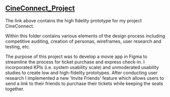 ## [CineConnect_Project](https://www.figma.com/proto/vucXRcgMVZ5HTlfaUc048t/Untitled?type=design&node-id=374-519&t=N5WjkJEJJvfVRRB8-1&scaling=scale-down&page-id=374%3A518&starting-point-node-id=374%3A519&mode=design)

<p>The link above contains the high fidelity prototype for my project CineConnect.</p>

Within this folder contains various elements of the design process including competitive auditing, creation of personas, wireframes, user research and testing, etc.

The purpose of this project was to develop a movie app in Figma to streamline the process for ticket purchase and express check-in. I incorporated KPIs (i.e. system usability scale) and unmoderated usability studies to create low and high-fidelity prototypes. After conducting user research I implemented a new 'Invite Friends' feature which allows users to send a link to their friends to purchase their tickets while keeping the seats together.

